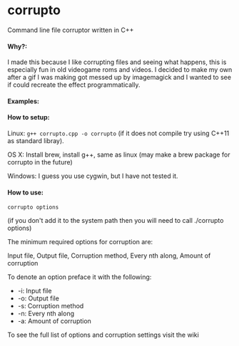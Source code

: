 # corrupto
Command line file corruptor written in C++

#### Why?:

I made this because I like corrupting files and seeing what happens, this is especially fun in old videogame roms and videos. I decided to make my own after a gif I was making got messed up by imagemagick and I wanted to see if could recreate the effect programmatically.

#### Examples:

#### How to setup:

Linux: ```g++ corrupto.cpp -o corrupto``` (if it does not compile try using C++11 as standard libray).

OS X: Install brew, install g++, same as linux (may make a brew package for corrupto in the future)

Windows: I guess you use cygwin, but I have not tested it.

#### How to use:
```
corrupto options
```
(if you don't add it to the system path then you will need to call ./corrupto options)

The minimum required options for corruption are:

Input file, Output file, Corruption method, Every nth along, Amount of corruption

To denote an option preface it with the following:

* -i: Input file
* -o: Output file
* -s: Corruption method
* -n: Every nth along
* -a: Amount of corruption

To see the full list of options and corruption settings visit the wiki
